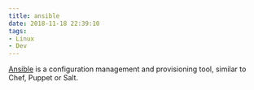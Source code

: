 ```yaml
---
title: ansible
date: 2018-11-18 22:39:10
tags:
- Linux
- Dev
---
```


[Ansible](https://serversforhackers.com/c/an-ansible2-tutorial) is a configuration management and provisioning tool, similar to Chef, Puppet or Salt.
<!--more-->
